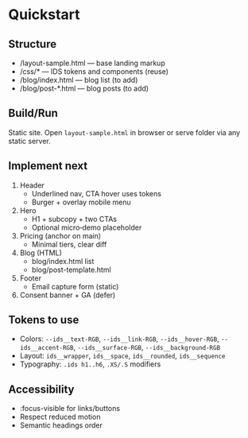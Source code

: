 # Quickstart

## Structure
- /layout-sample.html — base landing markup
- /css/* — IDS tokens and components (reuse)
- /blog/index.html — blog list (to add)
- /blog/post-*.html — blog posts (to add)

## Build/Run
Static site. Open `layout-sample.html` in browser or serve folder via any static server.

## Implement next
1. Header
   - Underlined nav, CTA hover uses tokens
   - Burger + overlay mobile menu
2. Hero
   - H1 + subcopy + two CTAs
   - Optional micro‑demo placeholder
3. Pricing (anchor on main)
   - Minimal tiers, clear diff
4. Blog (HTML)
   - blog/index.html list
   - blog/post-template.html
5. Footer
   - Email capture form (static)
6. Consent banner + GA (defer)

## Tokens to use
- Colors: `--ids__text-RGB`, `--ids__link-RGB`, `--ids__hover-RGB`, `--ids__accent-RGB`, `--ids__surface-RGB`, `--ids__background-RGB`
- Layout: `ids__wrapper`, `ids__space`, `ids__rounded`, `ids__sequence`
- Typography: `.ids h1..h6`, `.XS/.S` modifiers

## Accessibility
- :focus-visible for links/buttons
- Respect reduced motion
- Semantic headings order
